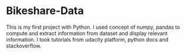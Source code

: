 # Bikeshare-Data
This is my first project with Python. I used concept of numpy, pandas to compute and extract information from dataset and display relevant information.
I took tutorials from udacity platform, python docs and stackoverflow.
